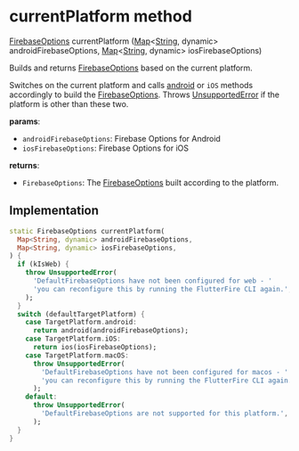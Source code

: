 


# currentPlatform method








[FirebaseOptions](https://pub.dev/documentation/firebase_core_platform_interface/4.8.0/firebase_core_platform_interface/FirebaseOptions-class.html) currentPlatform
([Map](https://api.flutter.dev/flutter/dart-core/Map-class.html)&lt;[String](https://api.flutter.dev/flutter/dart-core/String-class.html), dynamic> androidFirebaseOptions, [Map](https://api.flutter.dev/flutter/dart-core/Map-class.html)&lt;[String](https://api.flutter.dev/flutter/dart-core/String-class.html), dynamic> iosFirebaseOptions)





<p>Builds and returns <a href="https://pub.dev/documentation/firebase_core_platform_interface/4.8.0/firebase_core_platform_interface/FirebaseOptions-class.html">FirebaseOptions</a> based on the current platform.</p>
<p>Switches on the current platform and calls <a href="../../firebase_options/DefaultFirebaseOptions/android.md">android</a> or <code>iOS</code>
methods accordingly to build the <a href="https://pub.dev/documentation/firebase_core_platform_interface/4.8.0/firebase_core_platform_interface/FirebaseOptions-class.html">FirebaseOptions</a>. Throws
<a href="https://api.flutter.dev/flutter/dart-core/UnsupportedError-class.html">UnsupportedError</a> if the platform is other than these two.</p>
<p><strong>params</strong>:</p>
<ul>
<li><code>androidFirebaseOptions</code>: Firebase Options for Android</li>
<li><code>iosFirebaseOptions</code>: Firebase Options for iOS</li>
</ul>
<p><strong>returns</strong>:</p>
<ul>
<li><code>FirebaseOptions</code>: The <a href="https://pub.dev/documentation/firebase_core_platform_interface/4.8.0/firebase_core_platform_interface/FirebaseOptions-class.html">FirebaseOptions</a> built according to the platform.</li>
</ul>



## Implementation

```dart
static FirebaseOptions currentPlatform(
  Map<String, dynamic> androidFirebaseOptions,
  Map<String, dynamic> iosFirebaseOptions,
) {
  if (kIsWeb) {
    throw UnsupportedError(
      'DefaultFirebaseOptions have not been configured for web - '
      'you can reconfigure this by running the FlutterFire CLI again.',
    );
  }
  switch (defaultTargetPlatform) {
    case TargetPlatform.android:
      return android(androidFirebaseOptions);
    case TargetPlatform.iOS:
      return ios(iosFirebaseOptions);
    case TargetPlatform.macOS:
      throw UnsupportedError(
        'DefaultFirebaseOptions have not been configured for macos - '
        'you can reconfigure this by running the FlutterFire CLI again.',
      );
    default:
      throw UnsupportedError(
        'DefaultFirebaseOptions are not supported for this platform.',
      );
  }
}
```







